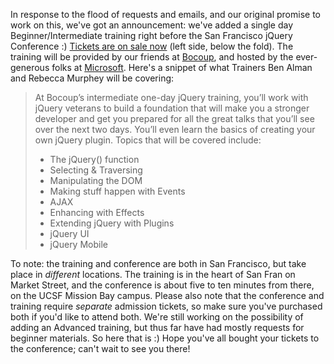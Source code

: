 In response to the flood of requests and emails, and our original
promise to work on this, we've got an announcement: we've added a single
day Beginner/Intermediate training right before the San Francisco jQuery
Conference :) [Tickets are on sale
now](http://events.jquery.org/2012/sf/) (left side, below the fold). The
training will be provided by our friends at
[Bocoup](http://www.bocoup.com), and hosted by the ever-generous folks
at [Microsoft](http://www.microsoft.com). Here's a snippet of what
Trainers Ben Alman and Rebecca Murphey will be covering:

> At Bocoup’s intermediate one-day jQuery training, you’ll work with
> jQuery veterans to build a foundation that will make you a stronger
> developer and get you prepared for all the great talks that you’ll see
> over the next two days. You’ll even learn the basics of creating your
> own jQuery plugin. Topics that will be covered include:
>
> -   The jQuery() function
> -   Selecting & Traversing
> -   Manipulating the DOM
> -   Making stuff happen with Events
> -   AJAX
> -   Enhancing with Effects
> -   Extending jQuery with Plugins
> -   jQuery UI
> -   jQuery Mobile

To note: the training and conference are both in San Francisco, but take
place in *different* locations. The training is in the heart of San Fran
on Market Street, and the conference is about five to ten minutes from
there, on the UCSF Mission Bay campus. Please also note that the
conference and training require *separate* admission tickets, so make
sure you've purchased both if you'd like to attend both. We're still
working on the possibility of adding an Advanced training, but thus far
have had mostly requests for beginner materials. So here that is :) Hope
you've all bought your tickets to the conference; can't wait to see you
there!
